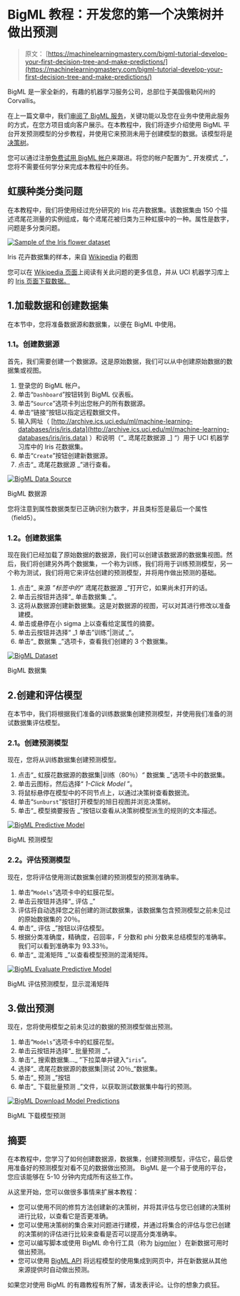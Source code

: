 # BigML 教程：开发您的第一个决策树并做出预测

> 原文： [https://machinelearningmastery.com/bigml-tutorial-develop-your-first-decision-tree-and-make-predictions/](https://machinelearningmastery.com/bigml-tutorial-develop-your-first-decision-tree-and-make-predictions/)

BigML 是一家全新的，有趣的机器学习服务公司，总部位于美国俄勒冈州的 Corvallis。

在上一篇文章中，我们[审阅了 BigML 服务](http://machinelearningmastery.com/bigml-review-discover-the-clever-features-in-this-machine-learning-as-a-service-platform/ "BigML Review: Discover the Clever Features in This Machine Learning as a Service Platform")，关键功能以及您在业务中使用此服务的方式，在您方项目或向客户展示。在本教程中，我们将逐步介绍使用 BigML 平台开发预测模型的分步教程，并使用它来预测未用于创建模型的数据。该模型将是[决策树](http://en.wikipedia.org/wiki/Decision_tree)。

您可以通过注册[免费试用 BigML 帐户](https://bigml.com/)来跟进。将您的帐户配置为“_ 开发模式 _”，您将不需要任何学分来完成本教程中的任务。

## 虹膜种类分类问题

在本教程中，我们将使用经过充分研究的 Iris 花卉数据集。该数据集由 150 个描述鸢尾花测量的实例组成，每个鸢尾花被归类为三种虹膜中的一种。属性是数字，问题是多分类问题。

[![Sample of the Iris flower dataset](img/d5bf2d9a92922f6159afb16efbbd7a4f.jpg)](https://3qeqpr26caki16dnhd19sv6by6v-wpengine.netdna-ssl.com/wp-content/uploads/2014/03/iris-dataset-sample.png)

Iris 花卉数据集的样本，来自 [Wikipedia](http://en.wikipedia.org/wiki/Iris_flower_data_set) 的截图

您可以在 [Wikipedia 页面](http://en.wikipedia.org/wiki/Iris_flower_data_set)上阅读有关此问题的更多信息，并从 UCI 机器学习库上的 [Iris 页面下载数据。](http://archive.ics.uci.edu/ml/datasets/Iris)

## 1.加载数据和创建数据集

在本节中，您将准备数据源和数据集，以便在 BigML 中使用。

### 1.1。创建数据源

首先，我们需要创建一个数据源。这是原始数据，我们可以从中创建原始数据的数据集或视图。

1.  登录您的 BigML 帐户。
2.  单击“`Dashboard`”按钮转到 BigML 仪表板。
3.  单击“`Source`”选项卡列出您帐户的所有数据源。
4.  单击“链接”按钮以指定远程数据文件。
5.  输入网址（ [http://archive.ics.uci.edu/ml/machine-learning-databases/iris/iris.data](http://archive.ics.uci.edu/ml/machine-learning-databases/iris/iris.data) ）和说明（“_ 鸢尾花数据源 _] “）用于 UCI 机器学习库中的 Iris 花数据集。
6.  单击“`Create`”按钮创建新数据源。
7.  点击“_ 鸢尾花数据源 _”进行查看。

[![BigML Data Source](img/b42317d54affb3d3c1fe0614eee3b0aa.jpg)](https://3qeqpr26caki16dnhd19sv6by6v-wpengine.netdna-ssl.com/wp-content/uploads/2014/04/bigml-data-source.png)

BigML 数据源

您将注意到属性数据类型已正确识别为数字，并且类标签是最后一个属性（field5）。

### 1.2。创建数据集

现在我们已经加载了原始数据的数据源，我们可以创建该数据源的数据集视图。然后，我们将创建另外两个数据集，一个称为训练，我们将用于训练预测模型，另一个称为测试，我们将用它来评估创建的预测模型，并将用作做出预测的基础。

1.  点击“_ 来源 _”标签中的“_ 鸢尾花数据源 _”打开它，如果尚未打开的话。
2.  单击云按钮并选择“_ 单击数据集 _”。
3.  这将从数据源创建新数据集。这是对数据源的视图，可以对其进行修改以准备建模。
4.  单击或悬停在小 sigma 上以查看给定属性的摘要。
5.  单击云按钮并选择“ _1 单击”训练“|测试 _“。
6.  单击“_ 数据集 _”选项卡，查看我们创建的 3 个数据集。

[![BigML Dataset](img/192e3433300ac6f084cc2a96c7c827b0.jpg)](https://3qeqpr26caki16dnhd19sv6by6v-wpengine.netdna-ssl.com/wp-content/uploads/2014/04/bigml-dataset.png)

BigML 数据集

## 2.创建和评估模型

在本节中，我们将根据我们准备的训练数据集创建预测模型，并使用我们准备的测试数据集评估模型。

### 2.1。创建预测模型

现在，您将从训练数据集创建预测模型。

1.  点击“_ 虹膜花数据源的数据集|训练（80％）_“_ 数据集 _”选项卡中的数据集。
2.  单击云图标，然后选择“ _1-Click Model_ ”。
3.  将鼠标悬停在模型中的不同节点上，以通过决策树查看数据流。
4.  单击“`Sunburst`”按钮打开模型的旭日视图并浏览决策树。
5.  单击“_ 模型摘要报告 _”按钮以查看从决策树模型派生的规则的文本描述。

[![BigML Predictive Model](img/4b96afd25e23a1f342469ed70a9e0441.jpg)](https://3qeqpr26caki16dnhd19sv6by6v-wpengine.netdna-ssl.com/wp-content/uploads/2014/04/bigml-predictive-model.png)

BigML 预测模型

### 2.2。评估预测模型

现在，您将评估使用测试数据集创建的预测模型的预测准确率。

1.  单击“`Models`”选项卡中的虹膜花型。
2.  单击云按钮并选择“_ 评估 _”
3.  评估将自动选择您之前创建的测试数据集，该数据集包含预测模型之前未见过的原始数据集的 20％。
4.  单击“_ 评估 _”按钮以评估模型。
5.  根据分类准确度，精确度，召回率，F 分数和 phi 分数来总结模型的准确率。我们可以看到准确率为 93.33％。
6.  单击“_ 混淆矩阵 _”以查看模型预测的混淆矩阵。

[![BigML Evaluate Predictive Model](img/90e0bf8578fdc098979e106ea1406e9a.jpg)](https://3qeqpr26caki16dnhd19sv6by6v-wpengine.netdna-ssl.com/wp-content/uploads/2014/04/bigml-evaluate-predictive-model-confusion-matrix.png)

BigML 评估预测模型，显示混淆矩阵

## 3.做出预测

现在，您将使用模型之前未见过的数据的预测模型做出预测。

1.  单击“`Models`”选项卡中的虹膜花型。
2.  单击云按钮并选择“_ 批量预测 _”。
3.  单击“_ 搜索数据集..._ ”下拉菜单并键入“`iris`”。
4.  选择“_ 鸢尾花数据源的数据集|测试 20％_“数据集。
5.  单击“_ 预测 _”按钮
6.  单击“_ 下载批量预测 _”文件，以获取测试数据集中每行的预测。

[![BigML Download Model Predictions](img/cdd9665290fb0941f9f1479dc5c05d4c.jpg)](https://3qeqpr26caki16dnhd19sv6by6v-wpengine.netdna-ssl.com/wp-content/uploads/2014/04/bigml-download-predictions.png)

BigML 下载模型预测

## 摘要

在本教程中，您学习了如何创建数据源，数据集，创建预测模型，评估它，最后使用准备好的预测模型对看不见的数据做出预测。 BigML 是一个易于使用的平台，您应该能够在 5-10 分钟内完成所有这些工作。

从这里开始，您可以做很多事情来扩展本教程：

*   您可以使用不同的修剪方法创建新的决策树，并将其评估与您已创建的决策树进行比较，以查看它是否更准确。
*   您可以使用决策树的集合来对问题进行建模，并通过将集合的评估与您已创建的决策树的评估进行比较来查看是否可以提高分类准确率。
*   您可以编写脚本或使用 BigML 命令行工具（称为 [bigmle​​r](http://bigmler.readthedocs.org/en/latest/) ）在新数据可用时做出预测。
*   您可以使用 [BigML API](https://bigml.com/developers) 将远程模型的使用集成到网页中，并在新数据从其他来源提供时自动做出预测。

如果您对使用 BigML 的有趣教程有所了解，请发表评论。让你的想象力疯狂。